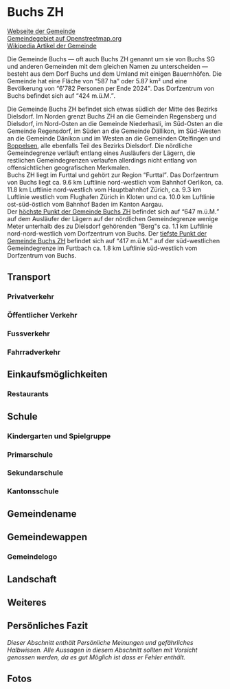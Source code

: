 # Buchs ZH

[Webseite der Gemeinde](https://www.buchs-zh.ch/)  
[Gemeindegebiet auf Openstreetmap.org](https://www.openstreetmap.org/relation/1682098)  
[Wikipedia Artikel der Gemeinde](https://de.wikipedia.org/wiki/Buchs_ZH)

Die Gemeinde Buchs — oft auch Buchs ZH genannt um sie von Buchs SG und anderen Gemeinden mit dem gleichen Namen zu unterscheiden — besteht aus dem Dorf Buchs und dem Umland mit einigen Bauernhöfen. Die Gemeinde hat eine Fläche von <q cite="https://www.web.statistik.zh.ch/gpv2/?tab=indikatoren&jahr=0&indikatoren=&bfs=83">587 ha</q> oder 5.87 km² und eine Bevölkerung von <q cite="https://www.buchs-zh.ch/zahlen-und-fakten">6'782 Personen per Ende 2024</q>. Das Dorfzentrum von Buchs befindet sich auf <q cite="https://www.web.statistik.zh.ch/gpv2/?tab=indikatoren&jahr=0&indikatoren=&bfs=83">424 m.ü.M.</q>.

Die Gemeinde Buchs ZH befindet sich etwas südlich der Mitte des Bezirks Dielsdorf. Im Norden grenzt Buchs ZH an die Gemeinden Regensberg und Dielsdorf, im Nord-Osten an die Gemeinde Niederhasli, im Süd-Osten an die Gemeinde Regensdorf, im Süden an die Gemeinde Dällikon, im Süd-Westen an die Gemeinde Dänikon und im Westen an die Gemeinden Otelfingen und [Boppelsen](./Boppelsen.md), alle ebenfalls Teil des Bezirks Dielsdorf. Die nördliche Gemeindegrenze verläuft entlang eines Ausläufers der Lägern, die restlichen Gemeindegrenzen verlaufen allerdings nicht entlang von offensichtlichen geografischen Merkmalen.  
Buchs ZH liegt im Furttal und gehört zur Region <q cite="https://www.web.statistik.zh.ch/gpv2/?tab=indikatoren&jahr=0&indikatoren=&bfs=83">Furttal</q>. Das Dorfzentrum von Buchs liegt ca. 9.6 km Luftlinie nord-westlich vom Bahnhof Oerlikon, ca. 11.8 km Luftlinie nord-westlich vom Hauptbahnhof Zürich, ca. 9.3 km Luftlinie westlich vom Flughafen Zürich in Kloten und ca. 10.0 km Luftlinie ost-süd-östlich vom Bahnhof Baden im Kanton Aargau.  
Der [höchste Punkt der Gemeinde Buchs ZH](https://www.openstreetmap.org/#map=19/47.468143/8.429625) befindet sich auf <q cite="https://de.wikipedia.org/wiki/Buchs_ZH">647 m.ü.M.</q> auf dem Ausläufer der Lägern auf der nördlichen Gemeindegrenze wenige Meter unterhalb des zu Dielsdorf gehörenden "Berg"s ca. 1.1 km Luftlinie nord-nord-westlich vom Dorfzentrum von Buchs. Der [tiefste Punkt der Gemeinde Buchs ZH](https://www.openstreetmap.org/#map=19/47.450113/8.416297) befindet sich auf <q cite="https://de.wikipedia.org/wiki/Buchs_ZH">417 m.ü.M.</q> auf der süd-westlichen Gemeindegrenze im Furtbach ca. 1.8 km Luftlinie süd-westlich vom Dorfzentrum von Buchs.

## Transport

### Privatverkehr

### Öffentlicher Verkehr

### Fussverkehr

### Fahrradverkehr

## Einkaufsmöglichkeiten

### Restaurants

## Schule

### Kindergarten und Spielgruppe

### Primarschule

### Sekundarschule

### Kantonsschule

## Gemeindename

## Gemeindewappen

### Gemeindelogo

## Landschaft

## Weiteres

## Persönliches Fazit

*Dieser Abschnitt enthält Persönliche Meinungen und gefährliches Halbwissen. Alle Aussagen in diesem Abschnitt sollten mit Vorsicht genossen werden, da es gut Möglich ist dass er Fehler enthält.*

## Fotos
